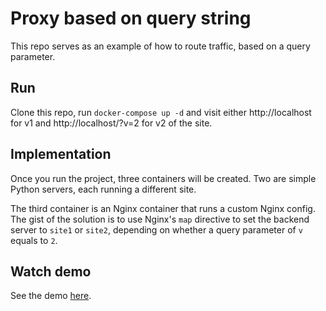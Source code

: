 # Proxy based on query string

This repo serves as an example of how to route traffic, based on a query
parameter.

## Run

Clone this repo, run `docker-compose up -d` and visit either http://localhost
for v1 and http://localhost/?v=2 for v2 of the site.

## Implementation

Once you run the project, three containers will be created. Two are simple
Python servers, each running a different site.

The third container is an Nginx container that runs a custom Nginx config. The
gist of the solution is to use Nginx's `map` directive to set the backend server
to `site1` or `site2`, depending on whether a query parameter of `v` equals to
`2`.

## Watch demo

See the demo [here](https://github.com/rokcarl/proxy-by-query/blob/b19c47ece6d74f18d10efe307d531c087461e5a6/resources/demo/c9pJ18O05l.gif).